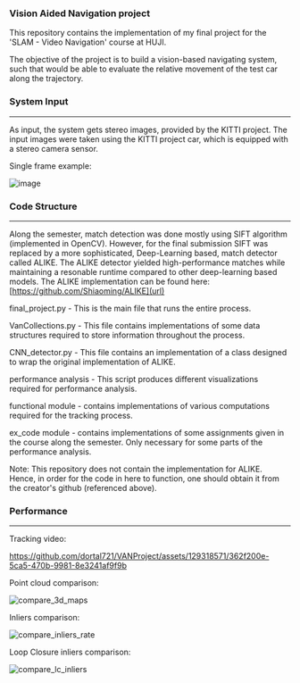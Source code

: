 ### Vision Aided Navigation project ### 

This repository contains the implementation of my final project for the 'SLAM - Video Navigation' course at HUJI. 

The objective of the project is to build a vision-based navigating system, such that would be able to evaluate the relative movement of the test car along the trajectory.  

### System Input ### 
***
As input, the system gets stereo images, provided by the KITTI project. The input images were taken using the KITTI project car, which is equipped with a stereo camera sensor.

Single frame example: 

![image](https://github.com/dortal721/VANProject/assets/129318571/8ab5f585-70cc-46e8-b096-472a111d8188)

### Code Structure ### 
***
Along the semester, match detection was done mostly using SIFT algorithm (implemented in OpenCV). However, for the final submission SIFT was replaced by a more sophisticated, Deep-Learning based, match detector called ALIKE. The ALIKE detector yielded high-performance matches while maintaining a resonable runtime compared to other deep-learning based models. The ALIKE implementation can be found here: [https://github.com/Shiaoming/ALIKE](url)

final_project.py - This is the main file that runs the entire process. 

VanCollections.py - This file contains implementations of some data structures required to store information throughout the process. 

CNN_detector.py - This file contains an implementation of a class designed to wrap the original implementation of ALIKE. 

performance analysis - This script produces different visualizations required for performance analysis. 

functional module - contains implementations of various computations required for the tracking process. 

ex_code module - contains implementations of some assignments given in the course along the semester. Only necessary for some parts of the performance analysis. 

Note: This repository does not contain the implementation for ALIKE. Hence, in order for the code in here to function, one should obtain it from the creator's github (referenced above).


### Performance ### 
*** 
Tracking video:

https://github.com/dortal721/VANProject/assets/129318571/362f200e-5ca5-470b-9981-8e3241af9f9b  

Point cloud comparison: 

![compare_3d_maps](https://github.com/dortal721/VANProject/assets/129318571/37105d83-5722-4fdd-9e73-da855cf26f87)

Inliers comparison: 

![compare_inliers_rate](https://github.com/dortal721/VANProject/assets/129318571/22c8507e-ca6f-4e0c-bf48-5dd859887f31)

Loop Closure inliers comparison: 

![compare_lc_inliers](https://github.com/dortal721/VANProject/assets/129318571/360fdcef-f8ba-4a41-a015-8c8debd46b8b) 



